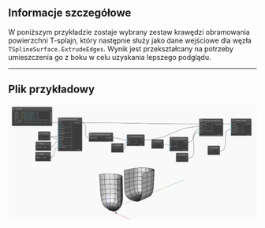 ## Informacje szczegółowe
W poniższym przykładzie zostaje wybrany zestaw krawędzi obramowania powierzchni T-splajn, który następnie służy jako dane wejściowe dla węzła `TSplineSurface.ExtrudeEdges`. Wynik jest przekształcany na potrzeby umieszczenia go z boku w celu uzyskania lepszego podglądu.
___
## Plik przykładowy

![TSplineSurface.ExtrudeEdges](./5MRWZW5S4JJMDCAQNQWK32MPFTU5RFV6GLUOOMEN6FLMBO2FOFGQ_img.jpg)

